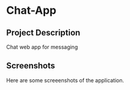 # Chat-App

## Project Description
Chat web app for messaging

## Screenshots
Here are some screeenshots of the application.

